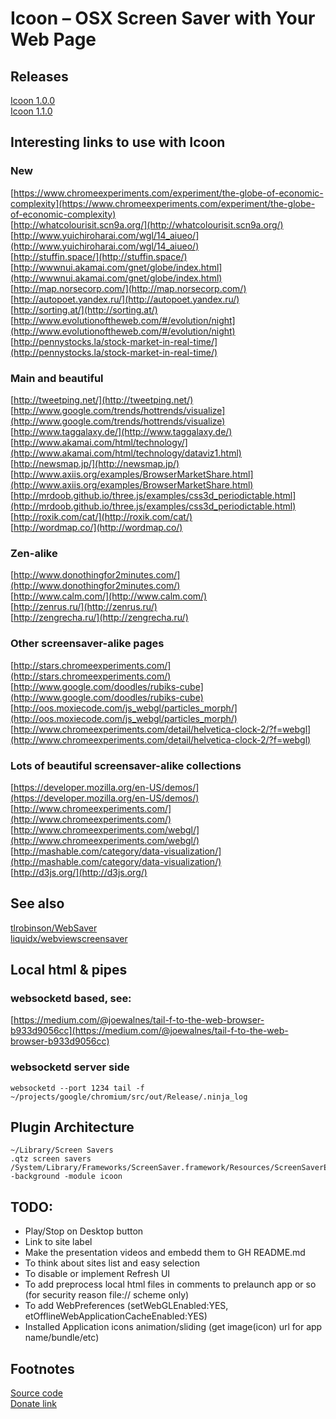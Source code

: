 Icoon – OSX Screen Saver with Your Web Page
===========================================

Releases
--------
[Icoon 1.0.0](https://github.com/okertanov/Icoon/releases/download/1.0.0/icoon.saver.1.0.0.zip)  
[Icoon 1.1.0](https://github.com/okertanov/Icoon/releases/download/1.1.0/icoon.saver.1.1.0.zip)

Interesting links to use with Icoon
-----------------------------------

### New
[https://www.chromeexperiments.com/experiment/the-globe-of-economic-complexity](https://www.chromeexperiments.com/experiment/the-globe-of-economic-complexity)  
[http://whatcolourisit.scn9a.org/](http://whatcolourisit.scn9a.org/)  
[http://www.yuichiroharai.com/wgl/14_aiueo/](http://www.yuichiroharai.com/wgl/14_aiueo/)  
[http://stuffin.space/](http://stuffin.space/)  
[http://wwwnui.akamai.com/gnet/globe/index.html](http://wwwnui.akamai.com/gnet/globe/index.html)  
[http://map.norsecorp.com/](http://map.norsecorp.com/)  
[http://autopoet.yandex.ru/](http://autopoet.yandex.ru/)  
[http://sorting.at/](http://sorting.at/)  
[http://www.evolutionoftheweb.com/#/evolution/night](http://www.evolutionoftheweb.com/#/evolution/night)  
[http://pennystocks.la/stock-market-in-real-time/](http://pennystocks.la/stock-market-in-real-time/)  

### Main and beautiful
[http://tweetping.net/](http://tweetping.net/)  
[http://www.google.com/trends/hottrends/visualize](http://www.google.com/trends/hottrends/visualize)  
[http://www.taggalaxy.de/](http://www.taggalaxy.de/)  
[http://www.akamai.com/html/technology/](http://www.akamai.com/html/technology/dataviz1.html)  
[http://newsmap.jp/](http://newsmap.jp/)  
[http://www.axiis.org/examples/BrowserMarketShare.html](http://www.axiis.org/examples/BrowserMarketShare.html)  
[http://mrdoob.github.io/three.js/examples/css3d_periodictable.html](http://mrdoob.github.io/three.js/examples/css3d_periodictable.html)  
[http://roxik.com/cat/](http://roxik.com/cat/)  
[http://wordmap.co/](http://wordmap.co/)  

### Zen-alike
[http://www.donothingfor2minutes.com/](http://www.donothingfor2minutes.com/)  
[http://www.calm.com/](http://www.calm.com/)  
[http://zenrus.ru/](http://zenrus.ru/)  
[http://zengrecha.ru/](http://zengrecha.ru/)  

### Other screensaver-alike pages
[http://stars.chromeexperiments.com/](http://stars.chromeexperiments.com/)  
[http://www.google.com/doodles/rubiks-cube](http://www.google.com/doodles/rubiks-cube)  
[http://oos.moxiecode.com/js_webgl/particles_morph/](http://oos.moxiecode.com/js_webgl/particles_morph/)  
[http://www.chromeexperiments.com/detail/helvetica-clock-2/?f=webgl](http://www.chromeexperiments.com/detail/helvetica-clock-2/?f=webgl)  

### Lots of beautiful screensaver-alike collections
[https://developer.mozilla.org/en-US/demos/](https://developer.mozilla.org/en-US/demos/)  
[http://www.chromeexperiments.com/](http://www.chromeexperiments.com/)  
[http://www.chromeexperiments.com/webgl/](http://www.chromeexperiments.com/webgl/)  
[http://mashable.com/category/data-visualization/](http://mashable.com/category/data-visualization/)  
[http://d3js.org/](http://d3js.org/)  

See also
--------
[tlrobinson/WebSaver](https://github.com/tlrobinson/WebSaver)  
[liquidx/webviewscreensaver](https://github.com/liquidx/webviewscreensaver)  

Local html & pipes
------------------
### websocketd based, see:
[https://medium.com/@joewalnes/tail-f-to-the-web-browser-b933d9056cc](https://medium.com/@joewalnes/tail-f-to-the-web-browser-b933d9056cc)

### websocketd server side

    websocketd --port 1234 tail -f ~/projects/google/chromium/src/out/Release/.ninja_log


Plugin Architecture
-------------------

    ~/Library/Screen Savers
    .qtz screen savers
    /System/Library/Frameworks/ScreenSaver.framework/Resources/ScreenSaverEngine.app/Contents/MacOS/ScreenSaverEngine -background -module icoon

TODO:
-----
 - Play/Stop on Desktop button
 - Link to site label
 - Make the presentation videos and embedd them to GH README.md
 - To think about sites list and easy selection
 - To disable or implement Refresh UI
 - To add preprocess local html files in comments to prelaunch app or so (for security reason file:// scheme only)
     <!-- @command line with arguments@ -->
 - To add WebPreferences (setWebGLEnabled:YES, etOfflineWebApplicationCacheEnabled:YES)
 - Installed Application icons animation/sliding (get image(icon) url for app name/bundle/etc)

Footnotes
---------
[Source code](https://github.com/okertanov/Icoon)  
[Donate link](https://www.paypal.com/cgi-bin/webscr?cmd=_donations&business=SWJM4VCFA6DD2&lc=LV&item_name=Oleh%20Kertanov%20%28Icoon%29&item_number=Icoon&currency_code=EUR&bn=PP%2dDonationsBF%3abtn_donate_SM%2egif%3aNonHosted)  

